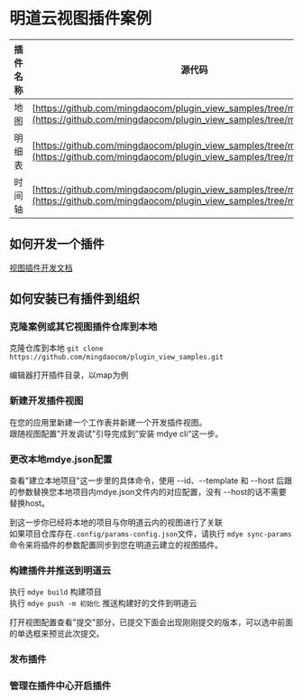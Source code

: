 # 明道云视图插件案例

插件名称 | 源代码
--- | ---
地图 | [https://github.com/mingdaocom/plugin_view_samples/tree/master/map](https://github.com/mingdaocom/plugin_view_samples/tree/master/map)
明细表 | [https://github.com/mingdaocom/plugin_view_samples/tree/master/table](https://github.com/mingdaocom/plugin_view_samples/tree/master/table)
时间轴 | [https://github.com/mingdaocom/plugin_view_samples/tree/master/timeline](https://github.com/mingdaocom/plugin_view_samples/tree/master/timeline)


## 如何开发一个插件
[视图插件开发文档](/wiki)

## 如何安装已有插件到组织

### 克隆案例或其它视图插件仓库到本地
克隆仓库到本地
`git clone https://github.com/mingdaocom/plugin_view_samples.git`  

编辑器打开插件目录，以map为例

### 新建开发插件视图
在您的应用里新建一个工作表并新建一个开发插件视图。  
跟随视图配置"开发调试"引导完成到”安装 mdye cli“这一步。

<!-- ![新建开发视图插件](_readme_static_assets/developer_view9.png)   -->

### 更改本地mdye.json配置

查看"建立本地项目"这一步里的具体命令，使用 --id、--template 和 --host 后跟的参数替换您本地项目内mdye.json文件内的对应配置，没有 --host的话不需要替换host。  

<!-- ![新建开发视图插件](_readme_static_assets/developer_view9.png)   -->

到这一步你已经将本地的项目与你明道云内的视图进行了关联  
如果项目仓库存在`.config/params-config.json`文件，请执行 `mdye sync-params` 命令来将插件的参数配置同步到您在明道云建立的视图插件。

### 构建插件并推送到明道云
执行 `mdye build` 构建项目  
执行 `mdye push -m 初始化` 推送构建好的文件到明道云  

打开视图配置查看"提交"部分，已提交下面会出现刚刚提交的版本，可以选中前面的单选框来预览此次提交。

### 发布插件

### 管理在插件中心开启插件